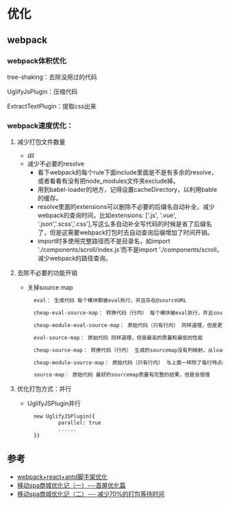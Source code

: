 # 优化

## webpack

### webpack体积优化

tree-shaking：去除没用过的代码

UglifyJsPlugin：压缩代码

ExtractTextPlugin：提取css出来






### webpack速度优化：

1. 减少打包文件数量

    - dll
    - 减少不必要的resolve
      - 看下webpack的每个rule下面include里面是不是有多余的resolve，或者看看有没有把node_modules文件夹exclude掉。
      - 用到babel-loader的地方，记得设置cacheDirectory，以利用bable的缓存。
      - resolve里面的extensions可以删除不必要的后缀名自动补全，减少webpack的查询时间，比如extensions: ['.js', '.vue', '.json','.scss','.css'],写这么多自动补全写代码的时候是省了后缀名了，但是这需要webpack打包时去自动查询后缀增加了时间开销。
      - import时多使用完整路径而不是目录名，如import './components/scroll/index.js'而不是import './components/scroll，减少webpack的路径查询。

2. 去除不必要的功能开销

    - 关掉source map
      ``` bash
        eval： 生成代码 每个模块都被eval执行，并且存在@sourceURL

        cheap-eval-source-map： 转换代码（行内） 每个模块被eval执行，并且sourcemap作为eval的一个dataurl

        cheap-module-eval-source-map： 原始代码（只有行内） 同样道理，但是更高的质量和更低的性能

        eval-source-map： 原始代码 同样道理，但是最高的质量和最低的性能

        cheap-source-map： 转换代码（行内） 生成的sourcemap没有列映射，从loaders生成的sourcemap没有被使用

        cheap-module-source-map： 原始代码（只有行内） 与上面一样除了每行特点的从loader中进行映射

        source-map： 原始代码 最好的sourcemap质量有完整的结果，但是会很慢
      ```
3. 优化打包方式：并行
    - UglifyJSPlugin并行
        ``` bash
          new UglifyJSPlugin({
                  parallel: true
                  ......
          })
        ```


## 


## 参考
- [webpack+react+antd脚手架优化](https://juejin.im/post/5abe022ff265da238059c181#heading-2)
- [移动spa商城优化记（一）---首屏优化篇](https://juejin.im/post/5aaf9e5cf265da239c7b2b93)
- [移动spa商城优化记（二）--- 减少70%的打包等待时间](https://juejin.im/post/5abf13bf6fb9a028cc61577d)